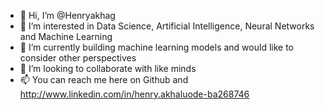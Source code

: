 - 👋 Hi, I’m @Henryakhag
- 👀 I’m interested in Data Science, Artificial Intelligence, Neural Networks and Machine Learning
- 🌱 I’m currently building machine learning models and would like to consider other perspectives
- 💞️ I’m looking to collaborate with like minds 
- 📫 You can reach me here on Github and http://www.linkedin.com/in/henry.akhaluode-ba268746

<!---
Henryakhag/Henryakhag is a ✨ special ✨ repository because its `README.md` (this file) appears on your GitHub profile.
You can click the Preview link to take a look at your changes.
--->
